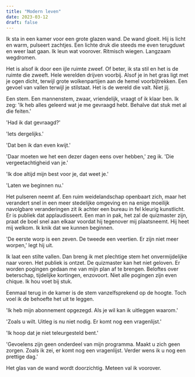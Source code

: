 ```yaml
---
title: "Modern leven"
date: 2023-03-12
draft: false
---
```


Ik sta in een kamer voor een grote glazen wand. De wand gloeit. Hij is licht en warm, pulseert zachtjes. Een lichte druk die steeds me even terugduwt en weer laat gaan. Ik leun wat voorover. Ritmisch wiegen. Langzaam wegdromen.<!-- more -->

Het is alsof ik door een ijle ruimte zweef. Of beter, ik sta stil en het is de ruimte die zweeft. Hele werelden drijven voorbij. Alsof je in het gras ligt met je ogen dicht, terwijl grote wolkenpartĳen aan de hemel voorbĳtrekken. Een gevoel van vallen terwĳl je stilstaat. Het is de wereld die valt. Niet jĳ.

Een stem. Een mannenstem, zwaar, vriendelĳk, vraagt of ik klaar ben. Ik zeg: 'Ik heb alles geleerd wat je me gevraagd hebt. Behalve dat stuk met al die feiten.'

'Had ik dat gevraagd?'

'Iets dergelĳks.'

'Dat ben ik dan even kwĳt.'

'Daar moeten we het een dezer dagen eens over hebben,' zeg ik. 'Die vergeetachtigheid van je.'

'Ik doe altĳd mĳn best voor je, dat weet je.'

'Laten we beginnen nu.'

Het pulseren neemt af. Een ruim weidelandschap openbaart zich, maar het verandert snel in een meer stedelijke omgeving en na enige moeilijk navolgbare veranderingen zit ik achter een bureau in fel kleurig kunstlicht. Er is publiek dat applaudisseert. Een man in pak, het zal de quizmaster zijn, praat de boel snel aan elkaar voordat hij tegenover mij plaatsneemt. Hij heet mij welkom. Ik knik dat we kunnen beginnen.

'De eerste worp is een zeven. De tweede een veertien. Er zĳn niet meer worpen,' legt hij uit.

Ik laat een stilte vallen. Dan breng ik met plechtige stem het onvermijdelijke naar voren. Het publiek is ontzet. De quizmaster kan het niet geloven. Er worden pogingen gedaan me van mijn plan af te brengen. Beloftes over beterschap, tijdelijke kortingen, enzovoort. Niet alle pogingen zijn even chique. Ik hou voet bij stuk.

Eenmaal terug in de kamer is de stem vanzelfsprekend op de hoogte. Toch voel ik de behoefte het uit te leggen.

'Ik heb mijn abonnement opgezegd. Als je wil kan ik uitleggen waarom.'

'Zoals u wilt. Uitleg is nu niet nodig. Er komt nog een vragenlijst.'

'Ik hoop dat je niet teleurgesteld bent.'

'Gevoelens zijn geen onderdeel van mijn programma. Maakt u zich geen zorgen. Zoals ik zei, er komt nog een vragenlijst. Verder wens ik u nog een prettige dag.'

Het glas van de wand wordt doorzichtig. Meteen val ik voorover.
